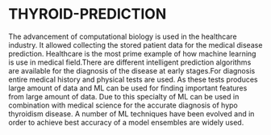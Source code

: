 # THYROID-PREDICTION
The advancement of computational biology is used in the healthcare industry. It allowed collecting the stored patient data for the medical disease prediction.  Healthcare is the most prime example of how machine learning is use in medical field.There are different intelligent prediction algorithms are available for the diagnosis of the disease at early stages.For diagnosis entire medical history and physical tests are used. As these tests produces large amount of data and ML can be used for finding important features from large amount of data. Due to this specialty of ML can be used in combination with medical science for the accurate diagnosis of hypo thyroidism disease. A number of ML techniques have been evolved and in order to achieve best accuracy of a model ensembles are widely used.
